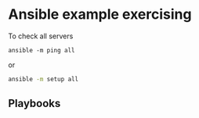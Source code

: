 # Ansible example exercising

To check all servers

```shell
ansible -m ping all
```
or
```cmd
ansible -m setup all
```
## Playbooks

